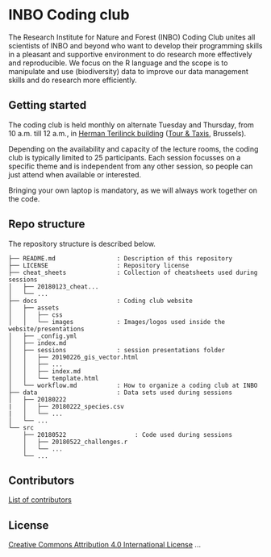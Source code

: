 # INBO Coding club

The Research Institute for Nature and Forest (INBO) Coding Club unites all scientists of INBO and beyond who want to develop their programming skills in a pleasant and supportive environment to do research more effectively and reproducible. We focus on the R language and the scope is to manipulate and use (biodiversity) data to improve our data management skills and do research more efficiently.

## Getting started

The coding club is held monthly on alternate Tuesday and Thursday, from 10 a.m. till 12 a.m., in [Herman Terilinck building](https://www.vlaanderen.be/nl/vlaamse-overheid/gebouwen/herman-teirlinckgebouw) ([Tour & Taxis](https://en.wikipedia.org/wiki/Tour_%26_Taxis), Brussels).

Depending on the availability and capacity of the lecture rooms, the coding club is typically limited to 25 participants. Each session focusses on a specific theme and is independent from any other session, so people can just attend when available or interested.

Bringing your own laptop is mandatory, as we will always work together on the code.

## Repo structure

The repository structure is described below.

```
├── README.md                 : Description of this repository
├── LICENSE                   : Repository license
├── cheat_sheets              : Collection of cheatsheets used during sessions
│   ├── 20180123_cheat...
│   └── ...
├── docs                      : Coding club website
│   ├── assets
│   │   ├── css
│   │   └── images            : Images/logos used inside the website/presentations
│   ├── _config.yml
│   ├── index.md
│   ├── sessions              : session presentations folder
│   │   ├── 20190226_gis_vector.html
│   │   ├── ...
│   │   ├── index.md
│   │   └── template.html
│   └── workflow.md           : How to organize a coding club at INBO
├── data                      : Data sets used during sessions
│   ├── 20180222
|   │   ├── 20180222_species.csv
|   │   └── ...
│   └── ...
└── src
    ├── 20180522                   : Code used during sessions
    │   ├── 20180522_challenges.r
    │   └── ...
    └── ...
```

## Contributors

[List of contributors](https://github.com/inbo/coding-club/contributors)

## License

[Creative Commons Attribution 4.0 International License](http://creativecommons.org/licenses/by/4.0/)
...